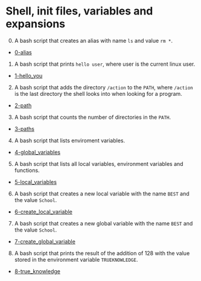 # Shell, init files, variables and expansions

0. A bash script that creates an alias with name `ls` and value `rm *`.

  * [0-alias](0-alias)

1. A bash script that prints `hello user`, where user is the current linux user.

  * [1-hello_you](1-hello_you)

2. A bash script that adds the directory `/action` to the `PATH`, where `/action` is the last directory the shell looks into when looking for a program.

  * [2-path](2-path)

3. A bash script that counts the number of directories in the `PATH`.

  * [3-paths](3-paths)

4. A bash script that lists enviroment variables.

  * [4-global_variables](4-global_variables)

5. A bash script that lists all local variables, environment variables and functions.

  * [5-local_variables](5-local_variables)

6. A bash script that creates a new local variable with the name `BEST` and the value `School`.

  * [6-create_local_variable](6-create_local_variable)

7. A bash script that creates a new global variable with the name `BEST` and the value `School`.

  * [7-create_global_variable](7-create_global_variable)

8. A bash script that prints the result of the addition of 128 with the value stored in the environment variable `TRUEKNOWLEDGE`.

  * [8-true_knowledge](8-true_knowledge)
